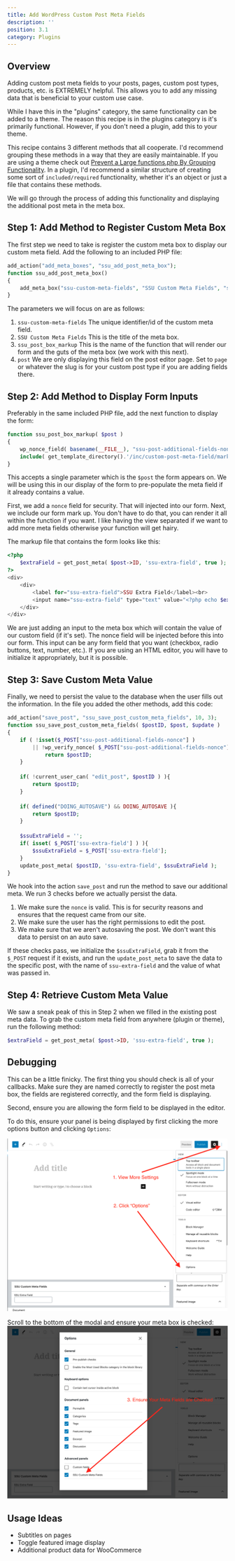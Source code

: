 ```yaml
---
title: Add WordPress Custom Post Meta Fields
description: ''
position: 3.1
category: Plugins
---
```


<social :tweet-text="'Add WordPress Custom Post Meta Fields'"
    :page-url="'https://wp-dev-recipes.serversideup.net/plugins/wordpress-custom-post-meta-fields'"
    :github-url="'https://github.com/serversideup/wp-dev-recipes'"></social>

<recipe-header 
    :complexity="'Medium'"
    :compatibility="['WordPress 5.0+']"
    :discussion="'https://community.serversideup.net/t/add-wordpress-custom-post-meta-fields/218'">
    </recipe-header>

## Overview
Adding custom post meta fields to your posts, pages, custom post types, products, etc. is EXTREMELY helpful. This allows you to add any missing data that is beneficial to your custom use case. 

While I have this in the "plugins" category, the same functionality can be added to a theme. The reason this recipe is in the plugins category is it's primarily functional. However, if you don't need a plugin, add this to your theme.

This recipe contains 3 different methods that all cooperate. I'd recommend grouping these methods in a way that they are easily maintainable. If you are using a theme check out [Prevent a Large functions.php By Grouping Functionality](https://wp-dev-recipes.serversideup.net/general/prevent-large-functions-by-grouping-functionality). In a plugin, I'd recommend a similar structure of creating some sort of `included/required` functionality, whether it's an object or just a file that contains these methods.

We will go through the process of adding this functionality and displaying the additional post meta in the meta box.

## Step 1: Add Method to Register Custom Meta Box
The first step we need to take is register the custom meta box to display our custom meta field. Add the following to an included PHP file:

```php
add_action("add_meta_boxes", "ssu_add_post_meta_box");
function ssu_add_post_meta_box()
{
    add_meta_box("ssu-custom-meta-fields", "SSU Custom Meta Fields", "ssu_post_box_markup", "post", "normal", "high", null);
}
```
The parameters we will focus on are as follows:
1. `ssu-custom-meta-fields` The unique identifier/id of the custom meta field.
2. `SSU Custom Meta Fields` This is the title of the meta box.
3. `ssu_post_box_markup` This is the name of the function that will render our form and the guts of the meta box (we work with this next).
4. `post` We are only displaying this field on the post editor page. Set to `page` or whatever the slug is for your custom post type if you are adding fields there.

## Step 2: Add Method to Display Form Inputs
Preferably in the same included PHP file, add the next function to display the form:

```php
function ssu_post_box_markup( $post )
{
    wp_nonce_field( basename(__FILE__), "ssu-post-additional-fields-nonce" );
    include( get_template_directory().'/inc/custom-post-meta-field/markup.php' );
}
```
This accepts a single parameter which is the `$post` the form appears on. We will be using this in our display of the form to pre-populate the meta field if it already contains a value.

First, we add a `nonce` field for security. That will injected into our form. Next, we include our form mark up. You don't have to do that, you can render it all within the function if you want. I like having the view separated if we want to add more meta fields otherwise your function will get hairy.

The markup file that contains the form looks like this:
```php
<?php
    $extraField = get_post_meta( $post->ID, 'ssu-extra-field', true );
?>
<div>
    <div>
        <label for="ssu-extra-field">SSU Extra Field</label><br>
        <input name="ssu-extra-field" type="text" value="<?php echo $extraField; ?>"/>
    </div>
</div>
```

We are just adding an input to the meta box which will contain the value of our custom field (if it's set). The nonce field will be injected before this into our form. This input can be any form field that you want (checkbox, radio buttons, text, number, etc.). If you are using an HTML editor, you will have to initialize it appropriately, but it is possible.

## Step 3: Save Custom Meta Value
Finally, we need to persist the value to the database when the user fills out the information. In the file you added the other methods, add this code:

```php
add_action("save_post", "ssu_save_post_custom_meta_fields", 10, 3);
function ssu_save_post_custom_meta_fields( $postID, $post, $update )
{
    if ( !isset($_POST["ssu-post-additional-fields-nonce"] ) 
        || !wp_verify_nonce( $_POST["ssu-post-additional-fields-nonce"], basename(__FILE__) ) ){
            return $postID;
    }

    if( !current_user_can( "edit_post", $postID ) ){
        return $postID;
    }

    if( defined("DOING_AUTOSAVE") && DOING_AUTOSAVE ){
        return $postID;
    }

    $ssuExtraField = '';
    if( isset( $_POST['ssu-extra-field'] ) ){
        $ssuExtraField = $_POST['ssu-extra-field'];
    }
    update_post_meta( $postID, 'ssu-extra-field', $ssuExtraField );
}
```

We hook into the action `save_post` and run the method to save our additional meta. We run 3 checks before we actually persist the data.

1. We make sure the `nonce` is valid. This is for security reasons and ensures that the request came from our site.
2. We make sure the user has the right permissions to edit the post.
3. We make sure that we aren't autosaving the post. We don't want this data to persist on an auto save.

If these checks pass, we initialize the `$ssuExtraField`, grab it from the `$_POST` request if it exists, and run the `update_post_meta` to save the data to the specific post, with the name of `ssu-extra-field` and the value of what was passed in.


## Step 4: Retrieve Custom Meta Value
We saw a sneak peak of this in Step 2 when we filled in the existing post meta data. To grab the custom meta field from anywhere (plugin or theme), run the following method:

```php
$extraField = get_post_meta( $post->ID, 'ssu-extra-field', true );
```

## Debugging
This can be a little finicky. The first thing you should check is all of your callbacks. Make sure they are named correctly to register the post meta box, the fields are registered correctly, and the form field is displaying.

Second, ensure you are allowing the form field to be displayed in the editor.

To do this, ensure your panel is being displayed by first clicking the more options button and clicking `Options`:

![Load WordPress Post Editor Options](/recipes/plugins/wordpress-custom-post-meta-fields/show-more-settings.png)

Scroll to the bottom of the modal and ensure your meta box is checked:
![Ensure Custom Meta Box is Displaying](/recipes/plugins/wordpress-custom-post-meta-fields/meta-fields-checked.png)


## Usage Ideas
* Subtitles on pages
* Toggle featured image display
* Additional product data for WooCommerce

